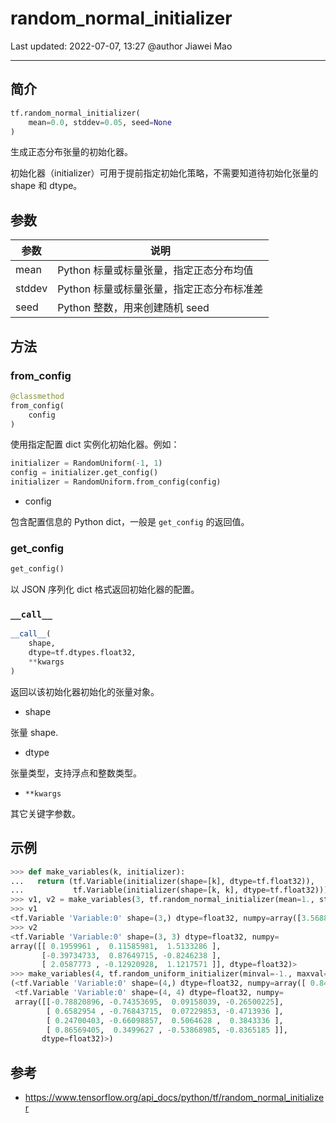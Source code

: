 # random_normal_initializer

Last updated: 2022-07-07, 13:27
@author Jiawei Mao
****

## 简介

```python
tf.random_normal_initializer(
    mean=0.0, stddev=0.05, seed=None
)
```

生成正态分布张量的初始化器。

初始化器（initializer）可用于提前指定初始化策略，不需要知道待初始化张量的 shape 和 dtype。

## 参数

|参数|说明|
|---|---|
|mean|Python 标量或标量张量，指定正态分布均值|
|stddev|Python 标量或标量张量，指定正态分布标准差|
|seed|Python 整数，用来创建随机 seed|

## 方法

### from_config

```python
@classmethod
from_config(
    config
)
```

使用指定配置 dict 实例化初始化器。例如：

```python
initializer = RandomUniform(-1, 1)
config = initializer.get_config()
initializer = RandomUniform.from_config(config)
```

- config

包含配置信息的 Python dict，一般是 `get_config` 的返回值。

### get_config

```python
get_config()
```

以 JSON 序列化 dict 格式返回初始化器的配置。

### `__call__`

```python
__call__(
    shape,
    dtype=tf.dtypes.float32,
    **kwargs
)
```

返回以该初始化器初始化的张量对象。

- shape

张量 shape.

- dtype

张量类型，支持浮点和整数类型。

- `**kwargs`

其它关键字参数。

## 示例

```python
>>> def make_variables(k, initializer):
...   return (tf.Variable(initializer(shape=[k], dtype=tf.float32)),
...           tf.Variable(initializer(shape=[k, k], dtype=tf.float32)))
>>> v1, v2 = make_variables(3, tf.random_normal_initializer(mean=1., stddev=2.))
>>> v1
<tf.Variable 'Variable:0' shape=(3,) dtype=float32, numpy=array([3.5688255 , 0.15198952, 2.6019406 ], dtype=float32)>
>>> v2
<tf.Variable 'Variable:0' shape=(3, 3) dtype=float32, numpy=
array([[ 0.1959961 ,  0.11585981,  1.5133286 ],
       [-0.39734733,  0.87649715, -0.8246238 ],
       [ 2.0587773 , -0.12920928,  1.1217571 ]], dtype=float32)>
>>> make_variables(4, tf.random_uniform_initializer(minval=-1., maxval=1.))
(<tf.Variable 'Variable:0' shape=(4,) dtype=float32, numpy=array([ 0.84345055, -0.52507925, -0.6453583 ,  0.3229463 ], dtype=float32)>,
 <tf.Variable 'Variable:0' shape=(4, 4) dtype=float32, numpy=
 array([[-0.78820896, -0.74353695,  0.09158039, -0.26500225],
        [ 0.6582954 , -0.76843715,  0.07229853, -0.4713936 ],
        [ 0.24700403, -0.66098857,  0.5064628 ,  0.3843336 ],
        [ 0.86569405,  0.3499627 , -0.53868985, -0.8365185 ]],
       dtype=float32)>)
```

## 参考

- https://www.tensorflow.org/api_docs/python/tf/random_normal_initializer

